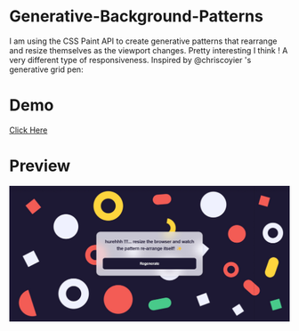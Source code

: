# Generative-Background-Patterns

I am using the CSS Paint API to create generative patterns that rearrange and resize themselves as the viewport changes. Pretty interesting I think ! A very different type of responsiveness.  Inspired by @chriscoyier 's generative grid pen:

# Demo
[Click Here](https://aarzoo75.github.io/Generative-Background-Patterns/)
 
# Preview
![preview img](/preview.png)
